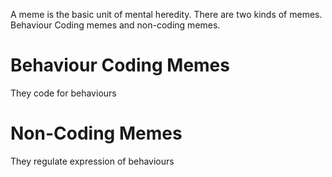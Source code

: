 
A meme is the basic unit of mental heredity. There are two kinds of memes. Behaviour Coding memes and non-coding memes. 

# Behaviour Coding Memes
They code for behaviours

# Non-Coding Memes
They regulate expression of behaviours
